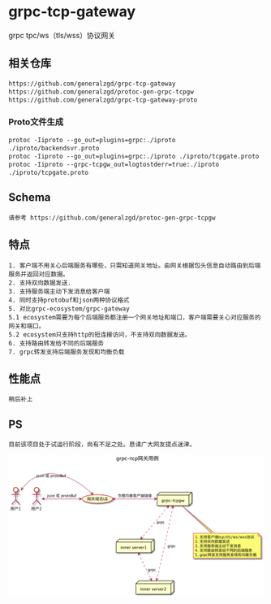 # grpc-tcp-gateway
grpc tpc/ws（tls/wss）协议网关

## 相关仓库

```
https://github.com/generalzgd/grpc-tcp-gateway
https://github.com/generalzgd/protoc-gen-grpc-tcpgw
https://github.com/generalzgd/grpc-tcp-gateway-proto
```

### Proto文件生成
```shell script
protoc -Iiproto --go_out=plugins=grpc:./iproto ./iproto/backendsvr.proto
protoc -Iiproto --go_out=plugins=grpc:./iproto ./iproto/tcpgate.proto
protoc -Iiproto --grpc-tcpgw_out=logtostderr=true:./iproto ./iproto/tcpgate.proto
```

## Schema

```
请参考 https://github.com/generalzgd/protoc-gen-grpc-tcpgw
```

## 特点

```
1. 客户端不用关心后端服务有哪些，只需知道网关地址。由网关根据包头信息自动路由到后端服务并返回对应数据。
2. 支持双向数据发送. 
3. 支持服务端主动下发消息给客户端
4. 同时支持protobuf和json两种协议格式
5. 对比grpc-ecosystem/grpc-gateway
5.1 ecosystem需要为每个后端服务都注册一个网关地址和端口，客户端需要关心对应服务的网关和端口。
5.2 ecosystem只支持http的短连接访问，不支持双向数据发送。
6. 支持路由转发给不同的后端服务
7. grpc转发支持后端服务发现和均衡负载
```

## 性能点

```
稍后补上
```

## PS

```
目前该项目处于试运行阶段，尚有不足之处。恳请广大网友提点迷津。
```

![usecase](./uml/usecase.png)